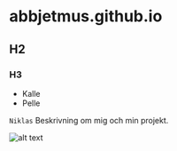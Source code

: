 # abbjetmus.github.io

## H2

### H3

* Kalle
* Pelle

`Niklas`
Beskrivning om mig och min projekt.

![alt text](https://medias.fashionnetwork.com/image/upload/v1/medias/ab4a10f7679ea2c38819c8c900904f2b2943745.jpg)
